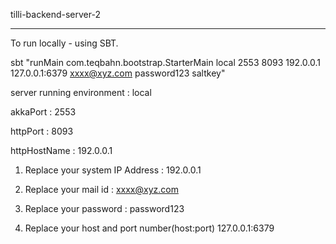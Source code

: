 tilli-backend-server-2
************************


To run locally - using SBT.

sbt "runMain com.teqbahn.bootstrap.StarterMain local 2553 8093  192.0.0.1  127.0.0.1:6379 xxxx@xyz.com password123 saltkey"

server running environment : local

akkaPort : 2553

httpPort : 8093

httpHostName : 192.0.0.1

1. Replace your system IP Address :
   192.0.0.1

2. Replace your mail id :
   xxxx@xyz.com

3. Replace your password :
   password123

4. Replace your host and port number(host:port)
   127.0.0.1:6379









 
 
